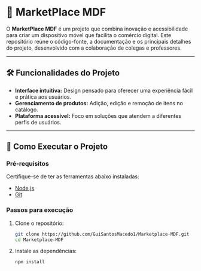 # 📱 **MarketPlace MDF**

O **MarketPlace MDF** é um projeto que combina inovação e acessibilidade para criar um dispositivo móvel que facilita o comércio digital. Este repositório reúne o código-fonte, a documentação e os principais detalhes do projeto, desenvolvido com a colaboração de colegas e professores.

---

## 🛠 **Funcionalidades do Projeto**
- **Interface intuitiva:** Design pensado para oferecer uma experiência fácil e prática aos usuários.
- **Gerenciamento de produtos:** Adição, edição e remoção de itens no catálogo.
- **Plataforma acessível:** Foco em soluções que atendem a diferentes perfis de usuários.

---

## 🚀 **Como Executar o Projeto**

### **Pré-requisitos**
Certifique-se de ter as ferramentas abaixo instaladas:
- [Node.js](https://nodejs.org/)
- [Git](https://git-scm.com/)

### **Passos para execução**
1. Clone o repositório:
   ```bash
   git clone https://github.com/GuiSantosMacedo1/Marketplace-MDF.git
   cd Marketplace-MDF
2. Instale as dependências:
    ```bash
    npm install
